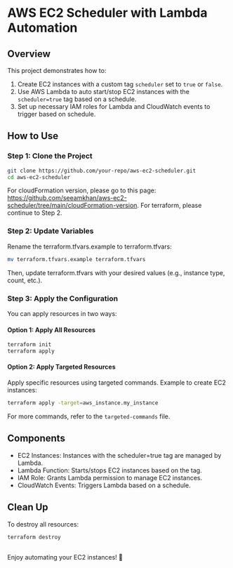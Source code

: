 # AWS EC2 Scheduler with Lambda Automation

## Overview

This project demonstrates how to:

1. Create EC2 instances with a custom tag `scheduler` set to `true` or `false`.
2. Use AWS Lambda to auto start/stop EC2 instances with the `scheduler=true` tag based on a schedule.
3. Set up necessary IAM roles for Lambda and CloudWatch events to trigger based on schedule.

## How to Use

### Step 1: Clone the Project

```bash
git clone https://github.com/your-repo/aws-ec2-scheduler.git
cd aws-ec2-scheduler
```
For cloudFormation version, please go to this page: https://github.com/seeamkhan/aws-ec2-scheduler/tree/main/cloudFormation-version.
For terraform, please continue to Step 2.

### Step 2: Update Variables
Rename the terraform.tfvars.example to terraform.tfvars:
```bash
mv terraform.tfvars.example terraform.tfvars
```
Then, update terraform.tfvars with your desired values (e.g., instance type, count, etc.).

### Step 3: Apply the Configuration
You can apply resources in two ways:

#### Option 1: Apply All Resources
```bash
terraform init
terraform apply
```

#### Option 2: Apply Targeted Resources
Apply specific resources using targeted commands. Example to create EC2 instances:
```bash
terraform apply -target=aws_instance.my_instance
```
For more commands, refer to the `targeted-commands` file.

## Components
- EC2 Instances: Instances with the scheduler=true tag are managed by Lambda.
- Lambda Function: Starts/stops EC2 instances based on the tag.
- IAM Role: Grants Lambda permission to manage EC2 instances.
- CloudWatch Events: Triggers Lambda based on a schedule.
## Clean Up
To destroy all resources:
```bash
terraform destroy
```
##  
Enjoy automating your EC2 instances! 🚀
